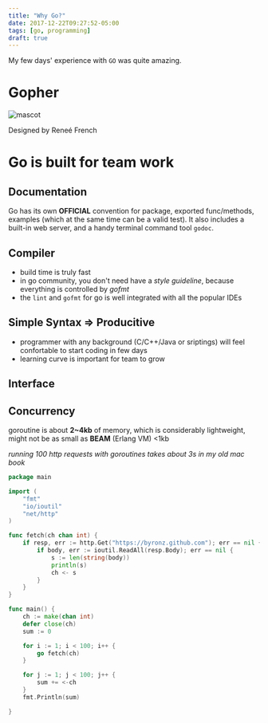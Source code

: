 ```yaml
---
title: "Why Go?"
date: 2017-12-22T09:27:52-05:00
tags: [go, programming]
draft: true
---
```


My few days' experience with `GO` was quite amazing.

# Gopher

![mascot](https://seeklogo.com/images/G/gopher-logo-5BDED1E91D-seeklogo.com.png)

Designed by Reneé French

# Go is built for team work

## Documentation

Go has its own **OFFICIAL** convention for package, exported func/methods, examples (which at the same time can be a valid test). It also includes a built-in web server, and a handy terminal command tool `godoc`.

## Compiler

- build time is truly fast
- in go community, you don't need have a *style guideline*, because everything is controlled by *gofmt*
- the `lint` and `gofmt` for go is well integrated with all the popular IDEs

## Simple Syntax => Producitive

- programmer with any background (C/C++/Java or sriptings) will feel confortable to start coding in few days
- learning curve is important for team to grow

## Interface


## Concurrency

goroutine is about **2~4kb** of memory, which is considerably lightweight, might not be as small as **BEAM** (Erlang VM) <1kb

*running 100 http requests with goroutines takes about 3s in my old mac book*
```go
package main

import (
	"fmt"
	"io/ioutil"
	"net/http"
)

func fetch(ch chan int) {
	if resp, err := http.Get("https://byronz.github.com"); err == nil {
		if body, err := ioutil.ReadAll(resp.Body); err == nil {
			s := len(string(body))
			println(s)
			ch <- s
		}
	}
}

func main() {
	ch := make(chan int)
	defer close(ch)
	sum := 0

	for i := 1; i < 100; i++ {
		go fetch(ch)
	}

	for j := 1; j < 100; j++ {
		sum += <-ch
	}
	fmt.Println(sum)

}
```





